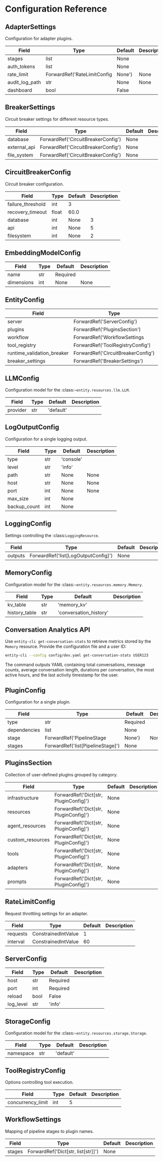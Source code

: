 # Configuration Reference

## AdapterSettings

Configuration for adapter plugins.

| Field | Type | Default | Description |
| --- | --- | --- | --- |
| stages | list | None |  |
| auth_tokens | list | None |  |
| rate_limit | ForwardRef('RateLimitConfig | None') | None |  |
| audit_log_path | str | None | None |  |
| dashboard | bool | False |  |

## BreakerSettings

Circuit breaker settings for different resource types.

| Field | Type | Default | Description |
| --- | --- | --- | --- |
| database | ForwardRef('CircuitBreakerConfig') | None |  |
| external_api | ForwardRef('CircuitBreakerConfig') | None |  |
| file_system | ForwardRef('CircuitBreakerConfig') | None |  |

## CircuitBreakerConfig

Circuit breaker configuration.

| Field | Type | Default | Description |
| --- | --- | --- | --- |
| failure_threshold | int | 3 |  |
| recovery_timeout | float | 60.0 |  |
| database | int | None | 3 |  |
| api | int | None | 5 |  |
| filesystem | int | None | 2 |  |

## EmbeddingModelConfig

| Field | Type | Default | Description |
| --- | --- | --- | --- |
| name | str | Required |  |
| dimensions | int | None | None |  |

## EntityConfig

| Field | Type | Default | Description |
| --- | --- | --- | --- |
| server | ForwardRef('ServerConfig') | None |  |
| plugins | ForwardRef('PluginsSection') | None |  |
| workflow | ForwardRef('WorkflowSettings | None') | None |  |
| tool_registry | ForwardRef('ToolRegistryConfig') | None |  |
| runtime_validation_breaker | ForwardRef('CircuitBreakerConfig') | None |  |
| breaker_settings | ForwardRef('BreakerSettings') | None |  |

## LLMConfig

Configuration model for the :class:`~entity.resources.llm.LLM`.

| Field | Type | Default | Description |
| --- | --- | --- | --- |
| provider | str | 'default' |  |

## LogOutputConfig

Configuration for a single logging output.

| Field | Type | Default | Description |
| --- | --- | --- | --- |
| type | str | 'console' |  |
| level | str | 'info' |  |
| path | str | None | None |  |
| host | str | None | None |  |
| port | int | None | None |  |
| max_size | int | None |  |  |
| backup_count | int | None |  |  |

## LoggingConfig

Settings controlling the :class:`LoggingResource`.

| Field | Type | Default | Description |
| --- | --- | --- | --- |
| outputs | ForwardRef('list[LogOutputConfig]') | None |  |

## MemoryConfig

Configuration model for the :class:`~entity.resources.memory.Memory`.

| Field | Type | Default | Description |
| --- | --- | --- | --- |
| kv_table | str | 'memory_kv' |  |
| history_table | str | 'conversation_history' |  |

## Conversation Analytics API

Use ``entity-cli get-conversation-stats`` to retrieve metrics stored by the
``Memory`` resource. Provide the configuration file and a user ID:

```bash
entity-cli --config config/dev.yaml get-conversation-stats USER123
```

The command outputs YAML containing total conversations, message counts,
average conversation length, durations per conversation, the most active hours,
and the last activity timestamp for the user.

## PluginConfig

Configuration for a single plugin.

| Field | Type | Default | Description |
| --- | --- | --- | --- |
| type | str | Required |  |
| dependencies | list | None |  |
| stage | ForwardRef('PipelineStage | None') | None |  |
| stages | ForwardRef('list[PipelineStage]') | None |  |

## PluginsSection

Collection of user-defined plugins grouped by category.

| Field | Type | Default | Description |
| --- | --- | --- | --- |
| infrastructure | ForwardRef('Dict[str, PluginConfig]') | None |  |
| resources | ForwardRef('Dict[str, PluginConfig]') | None |  |
| agent_resources | ForwardRef('Dict[str, PluginConfig]') | None |  |
| custom_resources | ForwardRef('Dict[str, PluginConfig]') | None |  |
| tools | ForwardRef('Dict[str, PluginConfig]') | None |  |
| adapters | ForwardRef('Dict[str, PluginConfig]') | None |  |
| prompts | ForwardRef('Dict[str, PluginConfig]') | None |  |

## RateLimitConfig

Request throttling settings for an adapter.

| Field | Type | Default | Description |
| --- | --- | --- | --- |
| requests | ConstrainedIntValue | 1 |  |
| interval | ConstrainedIntValue | 60 |  |

## ServerConfig

| Field | Type | Default | Description |
| --- | --- | --- | --- |
| host | str | Required |  |
| port | int | Required |  |
| reload | bool | False |  |
| log_level | str | 'info' |  |

## StorageConfig

Configuration model for the :class:`~entity.resources.storage.Storage`.

| Field | Type | Default | Description |
| --- | --- | --- | --- |
| namespace | str | 'default' |  |

## ToolRegistryConfig

Options controlling tool execution.

| Field | Type | Default | Description |
| --- | --- | --- | --- |
| concurrency_limit | int | 5 |  |

## WorkflowSettings

Mapping of pipeline stages to plugin names.

| Field | Type | Default | Description |
| --- | --- | --- | --- |
| stages | ForwardRef('Dict[str, list[str]]') | None |  |
